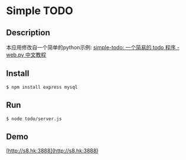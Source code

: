 # Simple TODO

## Description

本应用修改自一个简单的python示例: [simple-todo: 一个简易的 todo 程序 - web.py 中文教程](http://simple-is-better.com/news/309)

## Install

    $ npm install express mysql
    
## Run
    
    $ node todo/server.js
    
## Demo

[http://s8.hk:3888](http://s8.hk:3888)